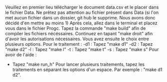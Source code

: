 Veuillez en premier lieu télécharger le document data.csv et le placer dans le fichier Data. Ne prêtez pas attention au fichier présent dans Data (si l'on met aucun fichier dans un dossier, git hub le supprime. Nous avons donc décidé d'en mettre au moins 1)
Après cela, allez dans le terminal et placez vous dans le fichier Progc.
Tapez la commande "make build" afin de compiler les fichiers nécéssaires.
Continuez en tapant "make droit" afin d'avoir les autorisations nécessaires.
Vous avez ensuite le choix entre plusieurs options. 
Pour le traitement : 
  -d1 : Tapez "make d1"
  -d2 : Tapez "make d2"
  -l : Tapez "make l"
  -t : Tapez "make t"
  -s : Tapez "make s"
Pour avoir de l'aide :
  - Tapez "make run_h"
  Pour lancer plusieurs traitements, tapez les traitements en séparant les options d'un espace.
Par exemple : "make d1 d2".

